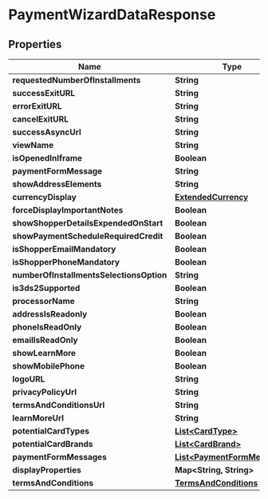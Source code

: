
# PaymentWizardDataResponse

## Properties
Name | Type | Description | Notes
------------ | ------------- | ------------- | -------------
**requestedNumberOfInstallments** | **String** |  |  [optional]
**successExitURL** | **String** |  |  [optional]
**errorExitURL** | **String** |  |  [optional]
**cancelExitURL** | **String** |  |  [optional]
**successAsyncUrl** | **String** |  |  [optional]
**viewName** | **String** |  |  [optional]
**isOpenedInIframe** | **Boolean** |  | 
**paymentFormMessage** | **String** |  |  [optional]
**showAddressElements** | **String** |  |  [optional]
**currencyDisplay** | [**ExtendedCurrency**](ExtendedCurrency.md) |  |  [optional]
**forceDisplayImportantNotes** | **Boolean** |  | 
**showShopperDetailsExpendedOnStart** | **Boolean** |  | 
**showPaymentScheduleRequiredCredit** | **Boolean** |  | 
**isShopperEmailMandatory** | **Boolean** |  | 
**isShopperPhoneMandatory** | **Boolean** |  | 
**numberOfInstallmentsSelectionsOption** | **String** |  |  [optional]
**is3ds2Supported** | **Boolean** |  | 
**processorName** | **String** |  |  [optional]
**addressIsReadonly** | **Boolean** |  | 
**phoneIsReadOnly** | **Boolean** |  | 
**emailIsReadOnly** | **Boolean** |  | 
**showLearnMore** | **Boolean** |  | 
**showMobilePhone** | **Boolean** |  | 
**logoURL** | **String** |  |  [optional]
**privacyPolicyUrl** | **String** |  |  [optional]
**termsAndConditionsUrl** | **String** |  |  [optional]
**learnMoreUrl** | **String** |  |  [optional]
**potentialCardTypes** | [**List&lt;CardType&gt;**](CardType.md) |  |  [optional]
**potentialCardBrands** | [**List&lt;CardBrand&gt;**](CardBrand.md) |  |  [optional]
**paymentFormMessages** | [**List&lt;PaymentFormMessage&gt;**](PaymentFormMessage.md) |  |  [optional]
**displayProperties** | **Map&lt;String, String&gt;** |  |  [optional]
**termsAndConditions** | [**TermsAndConditions**](TermsAndConditions.md) |  |  [optional]



